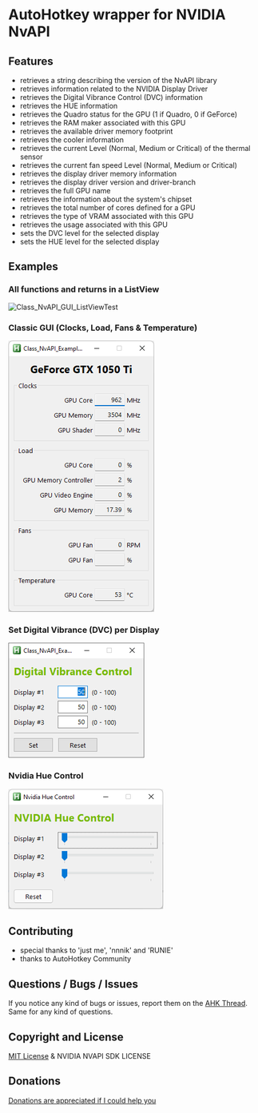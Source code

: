 # AutoHotkey wrapper for NVIDIA NvAPI


## Features
* retrieves a string describing the version of the NvAPI library
* retrieves information related to the NVIDIA Display Driver
* retrieves the Digital Vibrance Control (DVC) information
* retrieves the HUE information
* retrieves the Quadro status for the GPU (1 if Quadro, 0 if GeForce)
* retrieves the RAM maker associated with this GPU
* retrieves the available driver memory footprint
* retrieves the cooler information
* retrieves the current Level (Normal, Medium or Critical) of the thermal sensor
* retrieves the current fan speed Level (Normal, Medium or Critical)
* retrieves the display driver memory information
* retrieves the display driver version and driver-branch
* retrieves the full GPU name
* retrieves the information about the system's chipset
* retrieves the total number of cores defined for a GPU
* retrieves the type of VRAM associated with this GPU
* retrieves the usage associated with this GPU
* sets the DVC level for the selected display
* sets the HUE level for the selected display


## Examples
### All functions and returns in a ListView
![Class_NvAPI_GUI_ListViewTest](Class_NvAPI_GUI_ListViewTest.png)

### Classic GUI (Clocks, Load, Fans & Temperature)
![Class_NvAPI_GUI_Classic](Class_NvAPI_GUI_Classic.png)

### Set Digital Vibrance (DVC) per Display
![Class_NvAPI_GUI_SetDVC](Class_NvAPI_GUI_SetDVC.png)

### Nvidia Hue Control
![NVIDIA_Hue_Control](img/NVIDIA_Hue_Control.png)


## Contributing
* special thanks to 'just me', 'nnnik' and 'RUNIE'
* thanks to AutoHotkey Community


## Questions / Bugs / Issues
If you notice any kind of bugs or issues, report them on the [AHK Thread](https://www.autohotkey.com/boards/viewtopic.php?t=94333). Same for any kind of questions.


## Copyright and License
[MIT License](LICENSE) & NVIDIA NVAPI SDK LICENSE


## Donations
[Donations are appreciated if I could help you](https://www.paypal.me/smithz)